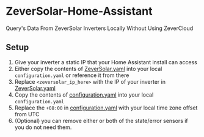 # ZeverSolar-Home-Assistant
Query's Data From ZeverSolar Inverters Locally Without Using ZeverCloud

## Setup

1. Give your inverter a static IP that your Home Assistant install can access
2. Either copy the contents of [ZeverSolar.yaml](https://github.com/TomW1605/ZeverSolar-Home-Assistant/blob/master/ZeverSolar.yaml) into your local `configuration.yaml` or reference it from there
3. Replace `<zeversolar_ip_here>` with the IP of your inverter in [ZeverSolar.yaml](https://github.com/TomW1605/ZeverSolar-Home-Assistant/blob/master/ZeverSolar.yaml)
5. Copy the contents of [configuration.yaml](https://github.com/TomW1605/ZeverSolar-Home-Assistant/blob/master/configuration.yaml) into your local `configuration.yaml`
6. Replace the `+08:00` in [configuration.yaml](https://github.com/TomW1605/ZeverSolar-Home-Assistant/blob/master/configuration.yaml) with your local time zone offset from UTC
7. (Optional) you can remove either or both of the state/error sensors if you do not need them.
